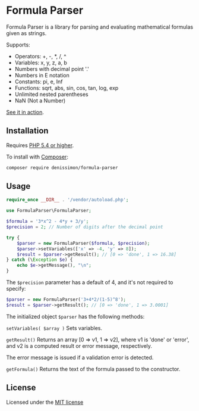 Formula Parser
==============

Formula Parser is a library for parsing and evaluating mathematical formulas given as strings.

Supports:

* Operators: +, -, *, /, ^
* Variables: x, y, z, a, b
* Numbers with decimal point '.'
* Numbers in E notation
* Constants: pi, e, Inf
* Functions: sqrt, abs, sin, cos, tan, log, exp
* Unlimited nested parentheses
* NaN (Not a Number)

[See it in action](http://formulaparser.denissimon.me).

Installation
------------

Requires [PHP 5.4 or higher](http://php.net).

To install with [Composer](https://getcomposer.org):

``` sh
composer require denissimon/formula-parser
```

Usage
-----

``` php
require_once __DIR__ . '/vendor/autoload.php';

use FormulaParser\FormulaParser;

$formula = '3*x^2 - 4*y + 3/y';
$precision = 2; // Number of digits after the decimal point

try {
    $parser = new FormulaParser($formula, $precision);
    $parser->setVariables(['x' => -4, 'y' => 8]);
    $result = $parser->getResult(); // [0 => 'done', 1 => 16.38]
} catch (\Exception $e) {
    echo $e->getMessage(), "\n";
}
```

The `$precision` parameter has a default of 4, and it's not required to specify:

``` php
$parser = new FormulaParser('3+4*2/(1-5)^8');
$result = $parser->getResult(); // [0 => 'done', 1 => 3.0001]
```

The initialized object `$parser` has the following methods:

`setVariables( $array )` Sets variables.

`getResult()` Returns an array [0 => v1, 1 => v2], where v1 is 'done' or 'error', and v2 is a computed result or error message, respectively. 

The error message is issued if a validation error is detected.

`getFormula()` Returns the text of the formula passed to the constructor.

License
-------

Licensed under the [MIT license](https://github.com/denissimon/formula-parser/blob/master/LICENSE)
